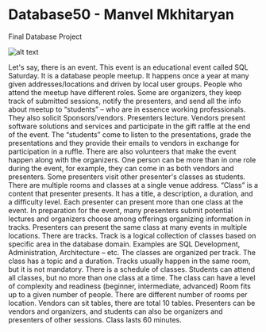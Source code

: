 # Database50 - Manvel Mkhitaryan
Final Database Project

![alt text](https://github.com/spring440/Database50/blob/master/diagram.png)

Let's say, there is an event. This event is an educational event called  SQL Saturday. It is a database people meetup. It happens once a year at many given addresses/locations and driven by local user groups.
People who attend the meetup have different roles. Some are organizers, they keep track of submitted sessions, notify the presenters, and send all the info about meetup to “students” – who are in essence working professionals. They also solicit Sponsors/vendors.
 Presenters lecture. 
Vendors present software solutions and services and participate in the gift raffle at the end of the event. 
The “students” come to listen to the presentations, grade the presentations and they provide their emails to vendors in exchange for participation in a ruffle.
There are also volunteers that make the event happen along with the organizers.
 One person can be more than in one role during the event, for example, they can come in as both vendors and presenters.
Some presenters visit other presenter's classes as students.
There are multiple rooms and classes at a single venue address. 
“Class” is a content that presenter presents. It has a title, a description, a duration, and a difficulty level.
Each presenter can present more than one class at the event.
In preparation for the event, many presenters submit potential lectures and organizers choose among offerings organizing information in tracks.
Presenters can present the same class at many events in multiple locations.
There are tracks. Track is a logical collection of classes based on specific area in the database domain.  Examples are SQL Development, Administration, Architecture – etc. The classes are organized per track. The class has a topic and a duration.  Tracks usually happen in the same room, but it is not mandatory.
There is a schedule of classes.
Students can attend all classes, but no more than one class at a time.
The class can have a level of complexity and readiness (beginner, intermediate, advanced)
Room fits up to a given number of people.
There are different number of rooms per location.
Vendors can sit tables, there are total 10 tables.
Presenters can be vendors and organizers, and students can also be organizers and presenters of other sessions.
Class lasts 60 minutes.
